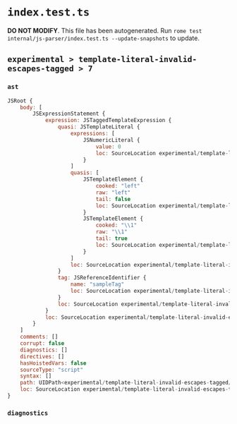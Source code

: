 # `index.test.ts`

**DO NOT MODIFY**. This file has been autogenerated. Run `rome test internal/js-parser/index.test.ts --update-snapshots` to update.

## `experimental > template-literal-invalid-escapes-tagged > 7`

### `ast`

```javascript
JSRoot {
	body: [
		JSExpressionStatement {
			expression: JSTaggedTemplateExpression {
				quasi: JSTemplateLiteral {
					expressions: [
						JSNumericLiteral {
							value: 0
							loc: SourceLocation experimental/template-literal-invalid-escapes-tagged/7/input.js 1:16-1:17
						}
					]
					quasis: [
						JSTemplateElement {
							cooked: "left"
							raw: "left"
							tail: false
							loc: SourceLocation experimental/template-literal-invalid-escapes-tagged/7/input.js 1:10-1:14
						}
						JSTemplateElement {
							cooked: "\\1"
							raw: "\\1"
							tail: true
							loc: SourceLocation experimental/template-literal-invalid-escapes-tagged/7/input.js 1:18-1:20
						}
					]
					loc: SourceLocation experimental/template-literal-invalid-escapes-tagged/7/input.js 1:9-1:21
				}
				tag: JSReferenceIdentifier {
					name: "sampleTag"
					loc: SourceLocation experimental/template-literal-invalid-escapes-tagged/7/input.js 1:0-1:9 (sampleTag)
				}
				loc: SourceLocation experimental/template-literal-invalid-escapes-tagged/7/input.js 1:0-1:21
			}
			loc: SourceLocation experimental/template-literal-invalid-escapes-tagged/7/input.js 1:0-1:21
		}
	]
	comments: []
	corrupt: false
	diagnostics: []
	directives: []
	hasHoistedVars: false
	sourceType: "script"
	syntax: []
	path: UIDPath<experimental/template-literal-invalid-escapes-tagged/7/input.js>
	loc: SourceLocation experimental/template-literal-invalid-escapes-tagged/7/input.js 1:0-1:21
}
```

### `diagnostics`

```

```
